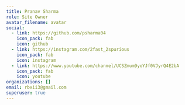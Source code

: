 ```yaml
---
title: Pranav Sharma
role: Site Owner
avatar_filename: avatar
social:
  - link: https://github.com/psharma04
    icon_pack: fab
    icon: github
  - link: https://instagram.com/2fast_2spurious
    icon_pack: fab
    icon: instagram
  - link: https://www.youtube.com/channel/UCSZmum9yoYJf0VJyrQ4E2bA
    icon_pack: fab
    icon: youtube
organizations: []
email: rbxii3@gmail.com
superuser: true
---
```

